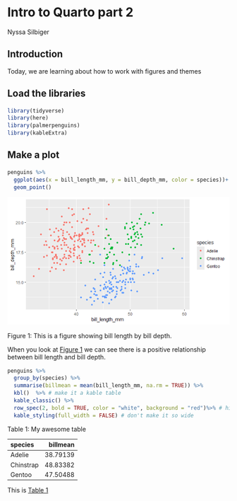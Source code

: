 # Intro to Quarto part 2
Nyssa Silbiger

<script src="Penguin2_files/libs/kePrint-0.0.1/kePrint.js"></script>

<link href="Penguin2_files/libs/lightable-0.0.1/lightable.css" rel="stylesheet" />



## Introduction

Today, we are learning about how to work with figures and themes

## Load the libraries

``` r
library(tidyverse)
library(here)
library(palmerpenguins)
library(kableExtra)
```

## Make a plot

``` r
penguins %>%
  ggplot(aes(x = bill_length_mm, y = bill_depth_mm, color = species))+
  geom_point()
```

<div id="fig-penguin-1">

<img src="../output/fig-penguin-1-1.png" data-fig-align="center" />


Figure 1: This is a figure showing bill length by bill depth.

</div>

When you look at
<a href="#fig-penguin-1" class="quarto-xref">Figure 1</a> we can see
there is a positive relationship between bill length and bill depth.

``` r
penguins %>%
  group_by(species) %>%
  summarise(billmean = mean(bill_length_mm, na.rm = TRUE)) %>%
  kbl()  %>% # make it a kable table
  kable_classic() %>%
  row_spec(2, bold = TRUE, color = "white", background = "red")%>% # highlight row 2
  kable_styling(full_width = FALSE) # don't make it so wide
```

<div id="tbl-penguin">

Table 1: My awesome table

<div class="cell-output-display">

| species   | billmean |
|:----------|---------:|
| Adelie    | 38.79139 |
| Chinstrap | 48.83382 |
| Gentoo    | 47.50488 |

</div>

</div>

This is <a href="#tbl-penguin" class="quarto-xref">Table 1</a>
